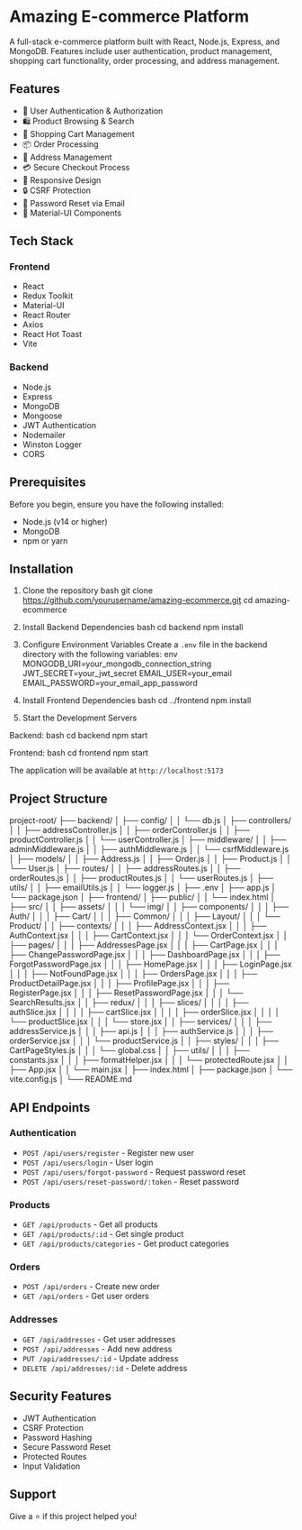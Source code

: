 # Amazing E-commerce Platform

A full-stack e-commerce platform built with React, Node.js, Express, and MongoDB. Features include user authentication, product management, shopping cart functionality, order processing, and address management.

## Features

- 🔐 User Authentication & Authorization
- 🛍️ Product Browsing & Search
- 🛒 Shopping Cart Management
- 📦 Order Processing
- 📍 Address Management
- 💳 Secure Checkout Process
- 📱 Responsive Design
- 🔒 CSRF Protection
- 📧 Password Reset via Email
- 🎨 Material-UI Components

## Tech Stack

### Frontend
- React
- Redux Toolkit
- Material-UI
- React Router
- Axios
- React Hot Toast
- Vite

### Backend
- Node.js
- Express
- MongoDB
- Mongoose
- JWT Authentication
- Nodemailer
- Winston Logger
- CORS

## Prerequisites

Before you begin, ensure you have the following installed:
- Node.js (v14 or higher)
- MongoDB
- npm or yarn

## Installation

1. Clone the repository
bash
git clone https://github.com/yourusername/amazing-ecommerce.git
cd amazing-ecommerce

2. Install Backend Dependencies
bash
cd backend
npm install

3. Configure Environment Variables
Create a `.env` file in the backend directory with the following variables:
env
MONGODB_URI=your_mongodb_connection_string
JWT_SECRET=your_jwt_secret
EMAIL_USER=your_email
EMAIL_PASSWORD=your_email_app_password

4. Install Frontend Dependencies
bash
cd ../frontend
npm install


5. Start the Development Servers

Backend:
bash
cd backend
npm start

Frontend:
bash
cd frontend
npm start

The application will be available at `http://localhost:5173`

## Project Structure
project-root/
├── backend/
│ ├── config/
│ │ └── db.js
│ ├── controllers/
│ │ ├── addressController.js
│ │ ├── orderController.js
│ │ ├── productController.js
│ │ └── userController.js
│ ├── middleware/
│ │ ├── adminMiddleware.js
│ │ ├── authMiddleware.js
│ │ └── csrfMiddleware.js
│ ├── models/
│ │ ├── Address.js
│ │ ├── Order.js
│ │ ├── Product.js
│ │ └── User.js
│ ├── routes/
│ │ ├── addressRoutes.js
│ │ ├── orderRoutes.js
│ │ ├── productRoutes.js
│ │ └── userRoutes.js
│ ├── utils/
│ │ ├── emailUtils.js
│ │ └── logger.js
│ ├── .env
│ ├── app.js
│ └── package.json
│
├── frontend/
│ ├── public/
│ │ └── index.html
│ ├── src/
│ │ ├── assets/
│ │ │ └── img/
│ │ ├── components/
│ │ │ ├── Auth/
│ │ │ ├── Cart/
│ │ │ ├── Common/
│ │ │ ├── Layout/
│ │ │ └── Product/
│ │ ├── contexts/
│ │ │ ├── AddressContext.jsx
│ │ │ ├── AuthContext.jsx
│ │ │ ├── CartContext.jsx
│ │ │ └── OrderContext.jsx
│ │ ├── pages/
│ │ │ ├── AddressesPage.jsx
│ │ │ ├── CartPage.jsx
│ │ │ ├── ChangePasswordPage.jsx
│ │ │ ├── DashboardPage.jsx
│ │ │ ├── ForgotPasswordPage.jsx
│ │ │ ├── HomePage.jsx
│ │ │ ├── LoginPage.jsx
│ │ │ ├── NotFoundPage.jsx
│ │ │ ├── OrdersPage.jsx
│ │ │ ├── ProductDetailPage.jsx
│ │ │ ├── ProfilePage.jsx
│ │ │ ├── RegisterPage.jsx
│ │ │ ├── ResetPasswordPage.jsx
│ │ │ └── SearchResults.jsx
│ │ ├── redux/
│ │ │ ├── slices/
│ │ │ │ ├── authSlice.jsx
│ │ │ │ ├── cartSlice.jsx
│ │ │ │ ├── orderSlice.jsx
│ │ │ │ └── productSlice.jsx
│ │ │ └── store.jsx
│ │ ├── services/
│ │ │ ├── addressService.js
│ │ │ ├── api.js
│ │ │ ├── authService.js
│ │ │ ├── orderService.jsx
│ │ │ └── productService.js
│ │ ├── styles/
│ │ │ ├── CartPageStyles.js
│ │ │ └── global.css
│ │ ├── utils/
│ │ │ ├── constants.jsx
│ │ │ ├── formatHelper.jsx
│ │ │ └── protectedRoute.jsx
│ │ ├── App.jsx
│ │ └── main.jsx
│ ├── index.html
│ ├── package.json
│ └── vite.config.js
│
└── README.md


## API Endpoints

### Authentication
- `POST /api/users/register` - Register new user
- `POST /api/users/login` - User login
- `POST /api/users/forgot-password` - Request password reset
- `POST /api/users/reset-password/:token` - Reset password

### Products
- `GET /api/products` - Get all products
- `GET /api/products/:id` - Get single product
- `GET /api/products/categories` - Get product categories

### Orders
- `POST /api/orders` - Create new order
- `GET /api/orders` - Get user orders

### Addresses
- `GET /api/addresses` - Get user addresses
- `POST /api/addresses` - Add new address
- `PUT /api/addresses/:id` - Update address
- `DELETE /api/addresses/:id` - Delete address

## Security Features

- JWT Authentication
- CSRF Protection
- Password Hashing
- Secure Password Reset
- Protected Routes
- Input Validation

  
## Support

Give a ⭐️ if this project helped you!
